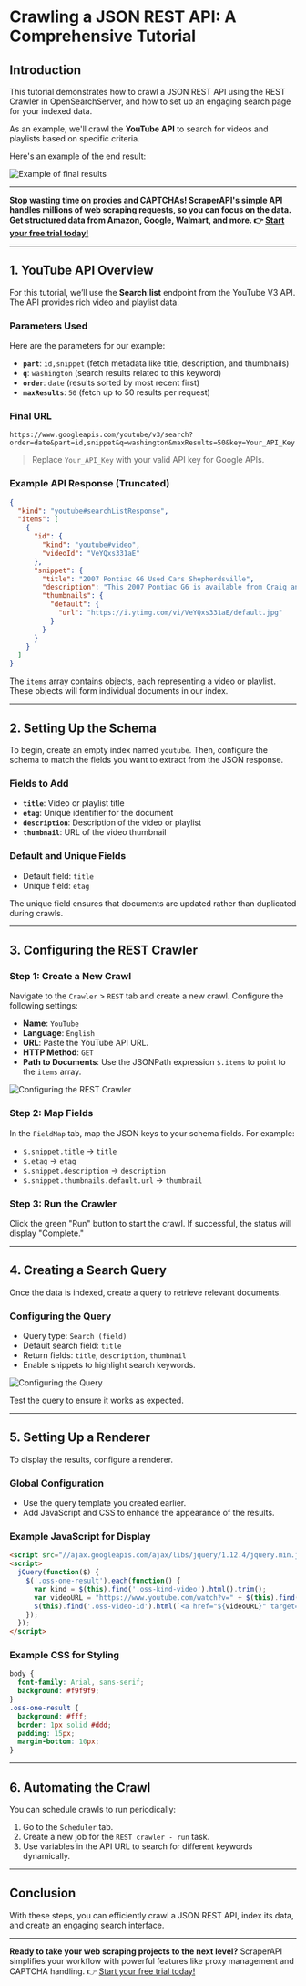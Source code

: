 
# Crawling a JSON REST API: A Comprehensive Tutorial

## Introduction

This tutorial demonstrates how to crawl a JSON REST API using the REST Crawler in OpenSearchServer, and how to set up an engaging search page for your indexed data. 

As an example, we'll crawl the **YouTube API** to search for videos and playlists based on specific criteria.

Here's an example of the end result:

![Example of final results](https://www.opensearchserver.com/documentation/tutorials/oss-json-api-final.png)

---

**Stop wasting time on proxies and CAPTCHAs! ScraperAPI's simple API handles millions of web scraping requests, so you can focus on the data. Get structured data from Amazon, Google, Walmart, and more. 👉 [Start your free trial today!](https://bit.ly/Scraperapi)**

---

## 1. YouTube API Overview

For this tutorial, we’ll use the **Search:list** endpoint from the YouTube V3 API. The API provides rich video and playlist data.

### Parameters Used
Here are the parameters for our example:
- **`part`**: `id,snippet` (fetch metadata like title, description, and thumbnails)
- **`q`**: `washington` (search results related to this keyword)
- **`order`**: `date` (results sorted by most recent first)
- **`maxResults`**: `50` (fetch up to 50 results per request)

### Final URL
```plaintext
https://www.googleapis.com/youtube/v3/search?order=date&part=id,snippet&q=washington&maxResults=50&key=Your_API_Key
```

> Replace `Your_API_Key` with your valid API key for Google APIs.

### Example API Response (Truncated)
```json
{
  "kind": "youtube#searchListResponse",
  "items": [
    {
      "id": {
        "kind": "youtube#video",
        "videoId": "VeYQxs331aE"
      },
      "snippet": {
        "title": "2007 Pontiac G6 Used Cars Shepherdsville",
        "description": "This 2007 Pontiac G6 is available from Craig and Landreth Cars.",
        "thumbnails": {
          "default": {
            "url": "https://i.ytimg.com/vi/VeYQxs331aE/default.jpg"
          }
        }
      }
    }
  ]
}
```

The `items` array contains objects, each representing a video or playlist. These objects will form individual documents in our index.

---

## 2. Setting Up the Schema

To begin, create an empty index named `youtube`. Then, configure the schema to match the fields you want to extract from the JSON response.

### Fields to Add
- **`title`**: Video or playlist title
- **`etag`**: Unique identifier for the document
- **`description`**: Description of the video or playlist
- **`thumbnail`**: URL of the video thumbnail

### Default and Unique Fields
- Default field: `title`
- Unique field: `etag`

The unique field ensures that documents are updated rather than duplicated during crawls.

---

## 3. Configuring the REST Crawler

### Step 1: Create a New Crawl
Navigate to the `Crawler` > `REST` tab and create a new crawl. Configure the following settings:

- **Name**: `YouTube`
- **Language**: `English`
- **URL**: Paste the YouTube API URL.
- **HTTP Method**: `GET`
- **Path to Documents**: Use the JSONPath expression `$.items` to point to the `items` array.

![Configuring the REST Crawler](https://www.opensearchserver.com/documentation/tutorials/oss-json-api-crawler1.png)

### Step 2: Map Fields
In the `FieldMap` tab, map the JSON keys to your schema fields. For example:
- `$.snippet.title` → `title`
- `$.etag` → `etag`
- `$.snippet.description` → `description`
- `$.snippet.thumbnails.default.url` → `thumbnail`

### Step 3: Run the Crawler
Click the green "Run" button to start the crawl. If successful, the status will display "Complete."

---

## 4. Creating a Search Query

Once the data is indexed, create a query to retrieve relevant documents.

### Configuring the Query
- Query type: `Search (field)`
- Default search field: `title`
- Return fields: `title`, `description`, `thumbnail`
- Enable snippets to highlight search keywords.

![Configuring the Query](https://www.opensearchserver.com/documentation/tutorials/oss-json-api-query1.png)

Test the query to ensure it works as expected.

---

## 5. Setting Up a Renderer

To display the results, configure a renderer.

### Global Configuration
- Use the query template you created earlier.
- Add JavaScript and CSS to enhance the appearance of the results.

### Example JavaScript for Display
```html
<script src="//ajax.googleapis.com/ajax/libs/jquery/1.12.4/jquery.min.js"></script>
<script>
  jQuery(function($) {
    $('.oss-one-result').each(function() {
      var kind = $(this).find('.oss-kind-video').html().trim();
      var videoURL = "https://www.youtube.com/watch?v=" + $(this).find('.oss-video-id').html();
      $(this).find('.oss-video-id').html(`<a href="${videoURL}" target="_blank">Watch Video</a>`);
    });
  });
</script>
```

### Example CSS for Styling
```css
body {
  font-family: Arial, sans-serif;
  background: #f9f9f9;
}
.oss-one-result {
  background: #fff;
  border: 1px solid #ddd;
  padding: 15px;
  margin-bottom: 10px;
}
```

---

## 6. Automating the Crawl

You can schedule crawls to run periodically:
1. Go to the `Scheduler` tab.
2. Create a new job for the `REST crawler - run` task.
3. Use variables in the API URL to search for different keywords dynamically.

---

## Conclusion

With these steps, you can efficiently crawl a JSON REST API, index its data, and create an engaging search interface. 

---

**Ready to take your web scraping projects to the next level?** ScraperAPI simplifies your workflow with powerful features like proxy management and CAPTCHA handling. 👉 [Start your free trial today!](https://bit.ly/Scraperapi)
